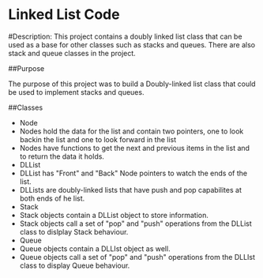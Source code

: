 Linked List Code
=================
#Description: 
This project contains a doubly linked list class that can be used as a base for other classes such as stacks and queues. There are also stack and queue classes in the project.

##Purpose
  
The purpose of this project was to build a Doubly-linked list class that could be used to implement stacks and queues.

##Classes  
 *  Node  
   * Nodes hold the data for the list and contain two pointers, one to look backin the list and one to look forward in the list  
   * Nodes have functions to get the next and previous items in the list and to return the data it holds.  
  * DLList 
   * DLList has "Front" and "Back" Node pointers to watch the ends of the list.  
   * DLLists are doubly-linked lists that have push and pop capabilites at both ends of he list.  
 * Stack  
  * Stack objects contain a DLList object to store information.  
  * Stack objects call a set of "pop" and "push" operations from the DLList class to dislplay Stack behaviour.  
 * Queue  
  * Queue objects contain a DLLIst object as well.  
  * Queue objects call a set of "pop" and "push" operations from the DLLIst class to display Queue behaviour.  
  
  





